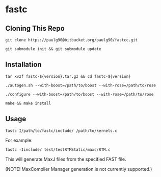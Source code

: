 fastc
=====

Cloning This Repo
-----------------

`git clone https://paulg90@bitbucket.org/paulg90/fastcc.git`

`git submodule init && git submodule update`

Installation
------------

~~~~
tar xvzf fastc-${version}.tar.gz && cd fastc-${version}

./autogen.sh --with-boost=/path/to/boost --with-rose=/path/to/rose

./configure --with-boost=/path/to/boost --with-rose=/path/to/rose

make && make install
~~~~

Usage
-----

~~~
fastc I/path/to/fastc/include/ /path/to/kernels.c
~~~

For example:

~~~
fastc -Iinclude/ test/testRTMStatic/maxc/RTM.c
~~~

This will generate MaxJ files from the specified FAST file.

(NOTE! MaxCompiler Manager generation is not currently supported.)